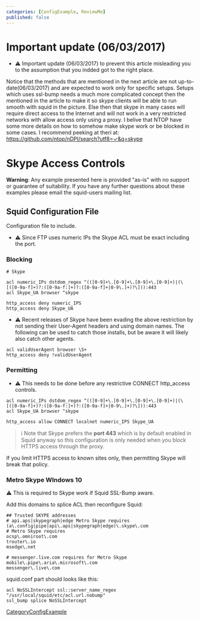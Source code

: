 ```yaml
---
categories: [ConfigExample, ReviewMe]
published: false
---
```

# Important update (06/03/2017)

  - :warning:
    Important update (06/03/2017) to prevent this article misleading you
    to the assumption that you indded got to the right place.

Notice that the methods that are mentioned in the next article are not
up-to-date(06/03/2017) and are expected to work only for specific
setups. Setups which uses ssl-bump needs a much more complicated concept
then the mentioned in the article to make it so skype clients will be
able to run smooth with squid in the picture. Else then that skype in
many cases will require direct access to the Internet and will not work
in a very restricted networks with allow access only using a proxy. I
belive that NTOP have some more details on how to somehow make skype
work or be blocked in some cases. I recommend peeking at theri at:
<https://github.com/ntop/nDPI/search?utf8=✓&q=skype>

# Skype Access Controls

**Warning**: Any example presented here is provided "as-is" with no
support or guarantee of suitability. If you have any further questions
about these examples please email the squid-users mailing list.

## Squid Configuration File

Configuration file to include.

  - :warning:
    Since FTP uses numeric IPs the Skype ACL must be exact including the
    port.

### Blocking

    # Skype
    
    acl numeric_IPs dstdom_regex ^(([0-9]+\.[0-9]+\.[0-9]+\.[0-9]+)|(\[([0-9a-f]+)?:([0-9a-f:]+)?:([0-9a-f]+|0-9\.]+)?\])):443
    acl Skype_UA browser ^skype
    
    http_access deny numeric_IPS
    http_access deny Skype_UA

  - :warning:
    Recent releases of Skype have been evading the above restriction by
    not sending their User-Agent headers and using domain names. The
    following can be used to catch those installs, but be aware it will
    likely also catch other agents.

<!-- end list -->

    acl validUserAgent browser \S+
    http_access deny !validUserAgent

### Permitting

  - :warning:
    This needs to be done before any restrictive CONNECT http_access
    controls.

<!-- end list -->

    acl numeric_IPs dstdom_regex ^(([0-9]+\.[0-9]+\.[0-9]+\.[0-9]+)|(\[([0-9a-f]+)?:([0-9a-f:]+)?:([0-9a-f]+|0-9\.]+)?\])):443
    acl Skype_UA browser ^skype
    
    http_access allow CONNECT localnet numeric_IPS Skype_UA

> :information_source:
    Note that Skype prefers the **port 443** which is by default enabled
    in Squid anyway so this configuration is only needed when you block
    HTTPS access through the proxy.

If you limit HTTPS access to known sites only, then permitting Skype
will break that policy.

### Metro Skype WIndows 10

:warning:
This is required to Skype work if Squid SSL-Bump aware.

Add this domains to splice ACL then reconfigure Squid:

    ## Trusted SKYPE addresses
    # api.aps|skypegraph|edge Metro Skype requires
    (a\.config|pipe|api\.aps|skypegraph|edge)\.skype\.com
    # Metro Skype requires
    ocsp\.omniroot\.com
    trouter\.io
    msedge\.net
    
    # messenger.live.com requires for Metro Skype
    mobile\.pipe\.aria\.microsoft\.com
    messenger\.live\.com

squid.conf part should looks like this:

    acl NoSSLIntercept ssl::server_name_regex "/usr/local/squid/etc/acl.url.nobump"
    ssl_bump splice NoSSLIntercept

[CategoryConfigExample](/CategoryConfigExample)
